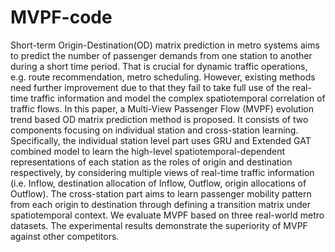 # MVPF-code
Short-term Origin-Destination(OD) matrix prediction in metro systems aims to predict the number of passenger demands from one station to another during a short time period. That is crucial for dynamic traffic operations, e.g. route recommendation, metro scheduling. However, existing methods need further improvement due to that they fail to take full use of the real-time traffic information and model the complex spatiotemporal correlation of traffic flows. In this paper, a Multi-View Passenger Flow (MVPF) evolution trend based OD matrix prediction method is proposed. It consists of two components focusing on individual station and cross-station learning. Specifically, the individual station level part uses GRU and Extended GAT combined model to learn the high-level spatiotemporal-dependent representations of each station as  the roles of origin and destination respectively, by considering multiple views of real-time traffic information (i.e. Inflow, destination allocation of Inflow, Outflow, origin allocations of Outflow). The cross-station part aims to learn passenger mobility pattern from each origin to destination through defining a transition matrix under spatiotemporal context.
We evaluate MVPF based on three real-world metro datasets. The experimental results demonstrate the superiority of MVPF against other competitors.
